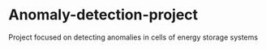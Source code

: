 # Anomaly-detection-project
Project focused on detecting anomalies in cells of energy storage systems
